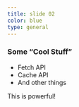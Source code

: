 ```yaml
---
title: slide 02
color: blue
type: general
---
```

### Some “Cool Stuff”

* Fetch API
* Cache API
* And other things

This is powerful!
